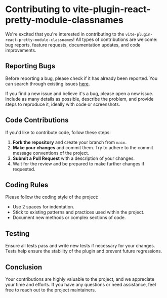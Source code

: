 # Contributing to vite-plugin-react-pretty-module-classnames

We're excited that you're interested in contributing to the `vite-plugin-react-pretty-module-classnames`! All types of contributions are welcome: bug reports, feature requests, documentation updates, and code improvements.

## Reporting Bugs

Before reporting a bug, please check if it has already been reported. You can search through existing issues [here](https://github.com/teplostanski/vite-plugin-react-pretty-module-classnames/issues).

If you find a new issue and believe it's a bug, please open a new issue. Include as many details as possible, describe the problem, and provide steps to reproduce it, ideally with code or screenshots.

## Code Contributions

If you'd like to contribute code, follow these steps:

1. **Fork the repository** and create your branch from `main`.
2. **Make your changes** and commit them. Try to adhere to the commit message conventions of the project.
3. **Submit a Pull Request** with a description of your changes.
4. Wait for the review and be prepared to make further changes if requested.

## Coding Rules

Please follow the coding style of the project:

- Use 2 spaces for indentation.
- Stick to existing patterns and practices used within the project.
- Document new methods or complex sections of code.

## Testing

Ensure all tests pass and write new tests if necessary for your changes. Tests help ensure the stability of the plugin and prevent future regressions.

## Conclusion

Your contributions are highly valuable to the project, and we appreciate your time and efforts. If you have any questions or need assistance, feel free to reach out to the project maintainers.

